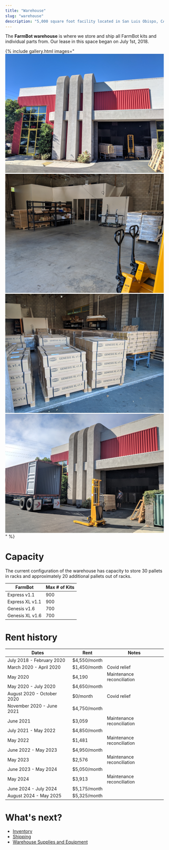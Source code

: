```yaml
---
title: "Warehouse"
slug: "warehouse"
description: "5,000 square foot facility located in San Luis Obispo, CA"
---
```


The **FarmBot warehouse** is where we store and ship all FarmBot kits and individual parts from. Our lease in this space began on July 1st, 2018.

{% include gallery.html images="
![warehouse](_images/warehouse.jpg)
![inside the warehouse when empty](_images/inside_the_warehouse_when_empty.jpg)
![inside the warehouse when full](_images/inside_the_warehouse_when_full.jpg)
![receiving goods](_images/receiving_goods.jpg)
" %}

# Capacity

The current configuration of the warehouse has capacity to store 30 pallets in racks and approximately 20 additional pallets out of racks.

|FarmBot          |Max # of Kits|
|-----------------|-------------|
|Express v1.1     |900          |
|Express XL v1.1  |900          |
|Genesis v1.6     |700          |
|Genesis XL v1.6  |700          |

# Rent history

|Dates                      |Rent         |Notes                      |
|---------------------------|-------------|---------------------------|
|July 2018 - February 2020  |$4,550/month |                           |
|March 2020 - April 2020    |$1,450/month |Covid relief               |
|May 2020                   |$4,190       |Maintenance reconciliation |
|May 2020 - July 2020       |$4,650/month |                           |
|August 2020 - October 2020 |$0/month     |Covid relief               |
|November 2020 - June 2021  |$4,750/month |                           |
|June 2021                  |$3,059       |Maintenance reconciliation |
|July 2021 - May 2022       |$4,850/month |                           |
|May 2022                   |$1,481       |Maintenance reconciliation |
|June 2022 - May 2023       |$4,950/month |                           |
|May 2023                   |$2,576       |Maintenance reconciliation |
|June 2023 - May 2024       |$5,050/month |                           |
|May 2024                   |$3,913       |Maintenance reconciliation |
|June 2024 - July 2024      |$5,175/month |                           |
|August 2024 - May 2025     |$5,325/month |                           |


# What's next?

 * [Inventory](warehouse/inventory.md)
 * [Shipping](warehouse/shipping.md)
 * [Warehouse Supplies and Equipment](warehouse/warehouse-supplies-and-equipment.md)
